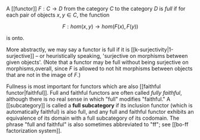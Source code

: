 A [[functor]] $F: C \to D$ from the category $C$ to the category $D$ is _full_ if for each pair of objects $x, y \in C$, the function

$$F : hom(x,y) \to hom(F(x), F(y))$$

is onto.  

More abstractly, we may say a functor is full if it is [[k-surjectivity|1-surjective]] &#8211; or heuristically speaking, 'surjective on morphisms between given objects'.  (Note that a functor may be full without being surjective on morphisms,overall, since $F$ is allowed to not hit morphisms between objects that are not in the image of $F$.)

Fullness is most important for functors which are also [[faithful functor|faithful]].  Full and faithful functors are often called _fully faithful_, although there is no real sense in which "full" modifies "faithful."  A [[subcategory]] is called a **full subcategory** if its inclusion functor (which is automatically faithful) is also full, and any full and faithful functor exhibits an equivalence of its domain with a full subcategory of its codomain.  The phrase "full and faithful" is also sometimes abbreviated to "ff"; see [[bo-ff factorization system]].
